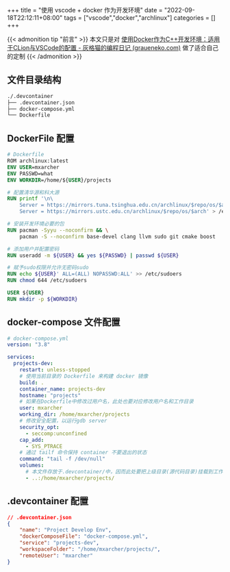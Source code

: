 +++
title = "使用 vscode + docker 作为开发环境"
date = "2022-09-18T22:12:11+08:00"
tags = ["vscode","docker","archlinux"]
categories = []
+++

{{< admonition tip "前言" >}} 
本文只是对 [使用Docker作为C++开发环境：适用于CLion与VSCode的配置 - 灰格猫的编程日记 (graueneko.com)](https://graueneko.com/archives/64/) 做了适合自己的定制
{{< /admonition >}}

<!--more-->

## 文件目录结构
```bash
./.devcontainer
├── .devcontainer.json
├── docker-compose.yml
└── Dockerfile
```
## DockerFile 配置
```DockerFile
# Dockerfile
ROM archlinux:latest
ENV USER=mxarcher
ENV PASSWD=what
ENV WORKDIR=/home/${USER}/projects

# 配置清华源和科大源
RUN printf '\n\
    Server = https://mirrors.tuna.tsinghua.edu.cn/archlinux/$repo/os/$arch\n\
    Server = https://mirrors.ustc.edu.cn/archlinux/$repo/os/$arch' > /etc/pacman.d/mirrorlist

# 安装开发环境必要的包
RUN pacman -Syyu --noconfirm && \
    pacman -S --noconfirm base-devel clang llvm sudo git cmake boost

# 添加用户并配置密码
RUN useradd -m ${USER} && yes ${PASSWD} | passwd ${USER}

# 赋予sudo权限并允许无密码sudo
RUN echo ${USER}' ALL=(ALL) NOPASSWD:ALL' >> /etc/sudoers
RUN chmod 644 /etc/sudoers

USER ${USER}
RUN mkdir -p ${WORKDIR}
```
## docker-compose 文件配置
```yaml
# docker-compose.yml
version: "3.8"

services:
  projects-dev:
    restart: unless-stopped
    # 使用当前目录的 Dockerfile 来构建 docker 镜像
    build: .
    container_name: projects-dev
    hostname: "projects"
    # 如果在Dockerfile中修改过用户名，此处也要对应修改用户名和工作目录
    user: mxarcher
    working_dir: /home/mxarcher/projects
    # 修改安全配置，以运行gdb server
    security_opt:
      - seccomp:unconfined
    cap_add:
      - SYS_PTRACE
    # 通过 tailf 命令保持 container 不要退出的状态
    command: "tail -f /dev/null"
    volumes:
      # 本文件存放于.devcontainer/中，因而此处要把上级目录(源代码目录)挂载到工作目录
      - ..:/home/mxarcher/projects/
```
## .devcontainer 配置
```json
// .devcontainer.json
{
    "name": "Project Develop Env",
    "dockerComposeFile": "docker-compose.yml",
    "service": "projects-dev",
    "workspaceFolder": "/home/mxarcher/projects/",
    "remoteUser": "mxarcher"
}
```
